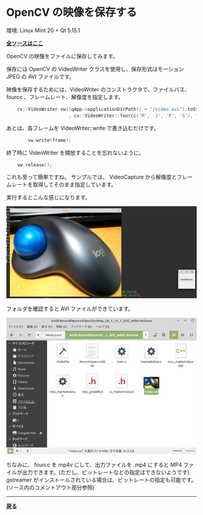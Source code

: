 # OpenCV の映像を保存する

環境: Linux Mint 20 + Qt 5.15.1

**[全ソースはここ](https://github.com/Taro3/RecordOpenCVVideo)**

OpenCV の映像をファイルに保存してみます。

保存には OpenCV の VideoWriter クラスを使用し、保存形式はモーション JPEG の AVI ファイルです。

映像を保存するためには、VideoWriter のコンストラクタで、ファイルパス、 fourcc 、フレームレート、解像度を指定します。

```C++
    cv::VideoWriter vw((qApp->applicationDirPath() + "/video.avi").toStdString()
                       , cv::VideoWriter::fourcc('M', 'J', 'P', 'G'), fps, cv::Size(frame_width, frame_height));
```

あとは、各フレームを VideoWriter::write で書き込むだけです。

```C++
        vw.write(frame);
```

終了時に VideoWriter を開放することを忘れないように。

```C++
    vw.release();
```

これも至って簡単ですね。
サンプルでは、 VideoCapture から解像度とフレームレートを取得してそのまま指定しています。

実行するとこんな感じになります。

![実行結果](img/6.png)

フォルダを確認すると AVI ファイルができています。

![AVIファイル](img/7.png)

ちなみに、 fourcc を mp4v にして、出力ファイルを .mp4 にすると MP4 ファイルが出力できます。(ただし、ビットレートなどの指定はできないようです)
gstreamer がインストールされている場合は、ビットレートの指定も可能です。(ソース内のコメントアウト部分参照)

***

**[戻る](../Qt.md)**
